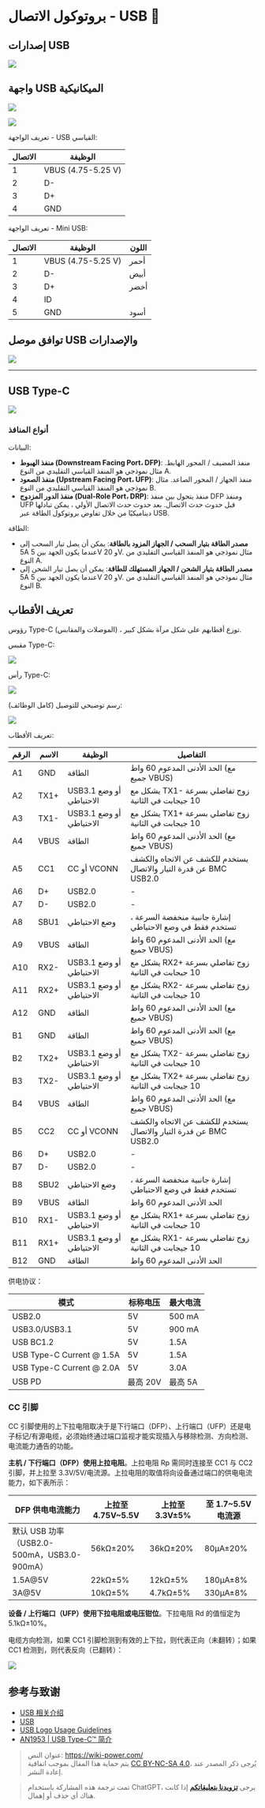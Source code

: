 # بروتوكول الاتصال - USB 🚧

## إصدارات USB

![](https://media.wiki-power.com/img/20211129094423.png)

## واجهة USB الميكانيكية

![](https://media.wiki-power.com/img/20211129094855.png)

![](https://media.wiki-power.com/img/20211129094944.png)

تعريف الواجهة - USB القياسي:

| الاتصال | الوظيفة            |
| ------- | ------------------ |
| 1       | VBUS (4.75-5.25 V) |
| 2       | D-                 |
| 3       | D+                 |
| 4       | GND                |

تعريف الواجهة - Mini USB:

| الاتصال | الوظيفة            | اللون |
| ------- | ------------------ | ----- |
| 1       | VBUS (4.75-5.25 V) | أحمر  |
| 2       | D-                 | أبيض  |
| 3       | D+                 | أخضر  |
| 4       | ID                 |       |
| 5       | GND                | أسود  |

## توافق موصل USB والإصدارات

![](https://media.wiki-power.com/img/20211129094829.png)

---

## USB Type-C

![](https://media.wiki-power.com/img/20220520105345.png)

### أنواع المنافذ

البيانات:

- **منفذ الهبوط (Downstream Facing Port، DFP)**: منفذ المضيف / المحور الهابط. مثال نموذجي هو المنفذ القياسي التقليدي من النوع A.
- **منفذ الصعود (Upstream Facing Port، UFP)**: منفذ الجهاز / المحور الصاعد. مثال نموذجي هو المنفذ القياسي التقليدي من النوع B.
- **منفذ الدور المزدوج (Dual-Role Port، DRP)**: منفذ يتحول بين منفذ DFP ومنفذ UFP قبل حدوث حدث الاتصال. بعد حدوث حدث الاتصال الأولي ، يمكن تبادلها ديناميكيًا من خلال تفاوض بروتوكول الطاقة عبر USB.

الطاقة:

- **مصدر الطاقة بتيار السحب / الجهاز المزود بالطاقة**: يمكن أن يصل تيار السحب إلى 5A عندما يكون الجهد بين 5V و 20V. مثال نموذجي هو المنفذ القياسي التقليدي من النوع A.
- **مصدر الطاقة بتيار الشحن / الجهاز المستهلك للطاقة**: يمكن أن يصل تيار الشحن إلى 5A عندما يكون الجهد بين 5V و 20V. مثال نموذجي هو المنفذ القياسي التقليدي من النوع B.

## تعريف الأقطاب

رؤوس Type-C (الموصلات والمقابس) ، توزع أقطابهم على شكل مرآة بشكل كبير.

مقبس Type-C:

![](https://media.wiki-power.com/img/20220520134239.png)

رأس Type-C:

![](https://media.wiki-power.com/img/20220520134304.png)

رسم توضيحي للتوصيل (كامل الوظائف):

![](https://media.wiki-power.com/img/20220520140019.png)

تعريف الأقطاب:

| الرقم | الاسم | الوظيفة                 | التفاصيل                                                          |
| ----- | ----- | ----------------------- | ----------------------------------------------------------------- |
| A1    | GND   | الطاقة                  | الحد الأدنى المدعوم 60 واط (مع جميع VBUS)                         |
| A2    | TX1+  | USB3.1 أو وضع الاحتياطي | يشكل مع TX1- زوج تفاضلي بسرعة 10 جيجابت في الثانية                |
| A3    | TX1-  | USB3.1 أو وضع الاحتياطي | يشكل مع TX1+ زوج تفاضلي بسرعة 10 جيجابت في الثانية                |
| A4    | VBUS  | الطاقة                  | الحد الأدنى المدعوم 60 واط (مع جميع VBUS)                         |
| A5    | CC1   | CC أو VCONN             | يستخدم للكشف عن الاتجاه والكشف عن قدرة التيار والاتصال BMC USB2.0 |
| A6    | D+    | USB2.0                  | -                                                                 |
| A7    | D-    | USB2.0                  | -                                                                 |
| A8    | SBU1  | وضع الاحتياطي           | إشارة جانبية منخفضة السرعة ، تستخدم فقط في وضع الاحتياطي          |
| A9    | VBUS  | الطاقة                  | الحد الأدنى المدعوم 60 واط (مع جميع VBUS)                         |
| A10   | RX2-  | USB3.1 أو وضع الاحتياطي | يشكل مع RX2+ زوج تفاضلي بسرعة 10 جيجابت في الثانية                |
| A11   | RX2+  | USB3.1 أو وضع الاحتياطي | يشكل مع RX2- زوج تفاضلي بسرعة 10 جيجابت في الثانية                |
| A12   | GND   | الطاقة                  | الحد الأدنى المدعوم 60 واط (مع جميع VBUS)                         |
| B1    | GND   | الطاقة                  | الحد الأدنى المدعوم 60 واط (مع جميع VBUS)                         |
| B2    | TX2+  | USB3.1 أو وضع الاحتياطي | يشكل مع TX2- زوج تفاضلي بسرعة 10 جيجابت في الثانية                |
| B3    | TX2-  | USB3.1 أو وضع الاحتياطي | يشكل مع TX2+ زوج تفاضلي بسرعة 10 جيجابت في الثانية                |
| B4    | VBUS  | الطاقة                  | الحد الأدنى المدعوم 60 واط (مع جميع VBUS)                         |
| B5    | CC2   | CC أو VCONN             | يستخدم للكشف عن الاتجاه والكشف عن قدرة التيار والاتصال BMC USB2.0 |
| B6    | D+    | USB2.0                  | -                                                                 |
| B7    | D-    | USB2.0                  | -                                                                 |
| B8    | SBU2  | وضع الاحتياطي           | إشارة جانبية منخفضة السرعة ، تستخدم فقط في وضع الاحتياطي          |
| B9    | VBUS  | الطاقة                  | الحد الأدنى المدعوم 60 واط                                        |
| B10   | RX1-  | USB3.1 أو وضع الاحتياطي | يشكل مع RX1+ زوج تفاضلي بسرعة 10 جيجابت في الثانية                |
| B11   | RX1+  | USB3.1 أو وضع الاحتياطي | يشكل مع RX1- زوج تفاضلي بسرعة 10 جيجابت في الثانية                |
| B12   | GND   | الطاقة                  | الحد الأدنى المدعوم 60 واط                                        |

供电协议：

| 模式                      | 标称电压 | 最大电流 |
| ------------------------- | -------- | -------- |
| USB2.0                    | 5V       | 500 mA   |
| USB3.0/USB3.1             | 5V       | 900 mA   |
| USB BC1.2                 | 5V       | 1.5A     |
| USB Type-C Current @ 1.5A | 5V       | 1.5A     |
| USB Type-C Current @ 2.0A | 5V       | 3.0A     |
| USB PD                    | 最高 20V | 最高 5A  |

### CC 引脚

CC 引脚使用的上下拉电阻取决于是下行端口（DFP）、上行端口（UFP）还是电子标记/有源电缆，必须始终通过端口监视才能实现插入与移除检测、方向检测、电流能力通告的功能。

**主机 / 下行端口（DFP）使用上拉电阻**。上拉电阻 Rp 需同时连接至 CC1 与 CC2 引脚，并上拉至 3.3V/5V/电流源。上拉电阻的取值将向设备通过端口的供电电流能力，如下表所示：

| DFP 供电电流能力                            | 上拉至 4.75V~5.5V | 上拉至 3.3V±5% | 至 1.7~5.5V 电流源 |
| ------------------------------------------- | ----------------- | -------------- | ------------------ |
| 默认 USB 功率（USB2.0-500mA，USB3.0-900mA） | 56kΩ±20%          | 36kΩ±20%       | 80µA±20%           |
| 1.5A@5V                                     | 22kΩ±5%           | 12kΩ±5%        | 180µA±8%           |
| 3A@5V                                       | 10kΩ±5%           | 4.7kΩ±5%       | 330µA±8%           |

**设备 / 上行端口（UFP）使用下拉电阻或电压钳位**。下拉电阻 Rd 的值恒定为 5.1kΩ±10%。

电缆方向检测，如果 CC1 引脚检测到有效的上下拉，则代表正向（未翻转）；如果 CC1 检测到，则代表反向（已翻转）：

![](https://media.wiki-power.com/img/20220520141738.png)

## 参考与致谢

- [USB 相关介绍](https://blog.infonet.io/2020/03/21/USB%E7%9B%B8%E5%85%B3%E4%BB%8B%E7%BB%8D/)
- [USB](https://zh.wikipedia.org/wiki/USB)
- [USB Logo Usage Guidelines](https://www.usb.org/sites/default/files/usb-if_logo_usage_guidelines_final_103019.pdf)
- [AN1953 | USB Type-C™ 简介](http://www.microchip.com.cn/community/Uploads/Download/Library/00001953a_cn.pdf)

> عنوان النص: <https://wiki-power.com/>  
> يتم حماية هذا المقال بموجب اتفاقية [CC BY-NC-SA 4.0](https://creativecommons.org/licenses/by/4.0/deed.zh)، يُرجى ذكر المصدر عند إعادة النشر.

> تمت ترجمة هذه المشاركة باستخدام ChatGPT، يرجى [**تزويدنا بتعليقاتكم**](https://github.com/linyuxuanlin/Wiki_MkDocs/issues/new) إذا كانت هناك أي حذف أو إهمال.
